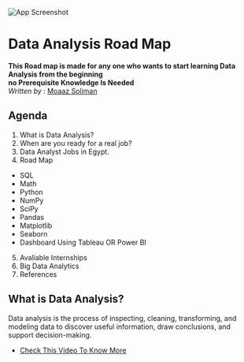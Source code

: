 ![App Screenshot](https://images.pexels.com/photos/669610/pexels-photo-669610.jpeg?auto=compress&cs=tinysrgb&w=1260&h=750&dpr=1)

# Data Analysis Road Map
**This Road map is made for any one who wants to start learning Data Analysis from the beginning \
no Prerequisite Knowledge Is Needed** \
*Written by* : [Moaaz Soliman](https://www.linkedin.com/in/moaazsolomon/)

## Agenda
1. What is Data Analysis?
2. When are you ready for a real job?
3. Data Analyst Jobs in Egypt.
4. Road Map
 - SQL
 - Math 
 - Python
 - NumPy
 - SciPy
 - Pandas
 - Matplotlib
 - Seaborn
 - Dashboard Using Tableau OR Power BI
5. Avaliable Internships
6. Big Data Analytics
7. References
## What is Data Analysis?
Data analysis is the process of inspecting, cleaning, transforming, and modeling data to discover useful information, draw conclusions, and support decision-making.
 - [Check This Video To Know More](https://www.youtube.com/watch?v=VykLcJ0kdB4&t=244s)
